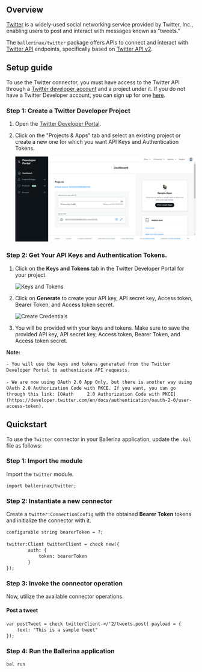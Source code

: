 ## Overview

[Twitter](https://about.twitter.com/) is a widely-used social networking service provided by Twitter, Inc., enabling users to post and interact with messages known as "tweets."

The `ballerinax/twitter` package offers APIs to connect and interact with [Twitter API](https://developer.twitter.com/en/docs/twitter-api) endpoints, specifically based on [Twitter API v2](https://developer.x.com/en/docs/twitter-api/migrate/whats-new).


## Setup guide

To use the Twitter connector, you must have access to the Twitter API through a [Twitter developer account](https://developer.twitter.com/en) and a project under it. If you do not have a Twitter Developer account, you can sign up for one [here](https://developer.twitter.com/en/apply-for-access).

### Step 1: Create a Twitter Developer Project

1. Open the [Twitter Developer Portal](https://developer.twitter.com/en/portal/dashboard).

2. Click on the "Projects & Apps" tab and select an existing project or create a new one for which you want API Keys and Authentication Tokens.

    <img src="https://github.com/ballerina-platform/module-ballerinax-twitter/blob/main/docs/setup/resources/twitter-developer-portal.png" alt="Twitter Developer Portal">

### Step 2: Get Your API Keys and Authentication Tokens.

1. Click on the **Keys and Tokens** tab in the Twitter Developer Portal for your project.

    ![Keys and Tokens](https://github.com/ballerina-platform/module-ballerinax-twitter/blob/main/docs/setup/resources/twitter-keys-and-tokens.png)

2. Click on **Generate** to create your API key, API secret key, Access token, Bearer Token, and Access token secret.

    ![Create Credentials](https://github.com/ballerina-platform/module-ballerinax-twitter/blob/main/docs/setup/resources/create-credentials.png)

3. You will be provided with your keys and tokens. Make sure to save the provided API key, API secret key, Access token, Bearer Token, and Access token secret.

**Note:**

    - You will use the keys and tokens generated from the Twitter Developer Portal to authenticate API requests.
    
    - We are now using OAuth 2.0 App Only, but there is another way using OAuth 2.0 Authorization Code with PKCE. If you want, you can go through this link: [OAuth     2.0 Authorization Code with PKCE](https://developer.twitter.com/en/docs/authentication/oauth-2-0/user-access-token).


## Quickstart

To use the `Twitter` connector in your Ballerina application, update the `.bal` file as follows:

### Step 1: Import the module

Import the `twitter` module.

```ballerina
import ballerinax/twitter;
```

### Step 2: Instantiate a new connector

Create a `twitter:ConnectionConfig` with the obtained **Bearer Token** tokens and initialize the connector with it.

```ballerina
configurable string bearerToken = ?;

twitter:Client twitterClient = check new({
        auth: {
            token: bearerToken
        }
});
```

### Step 3: Invoke the connector operation

Now, utilize the available connector operations.

#### Post a tweet

```ballerina
var postTweet = check twitterClient->/'2/tweets.post( payload = {
    text: "This is a sample tweet"
});
```

### Step 4: Run the Ballerina application

```bash
bal run
```
